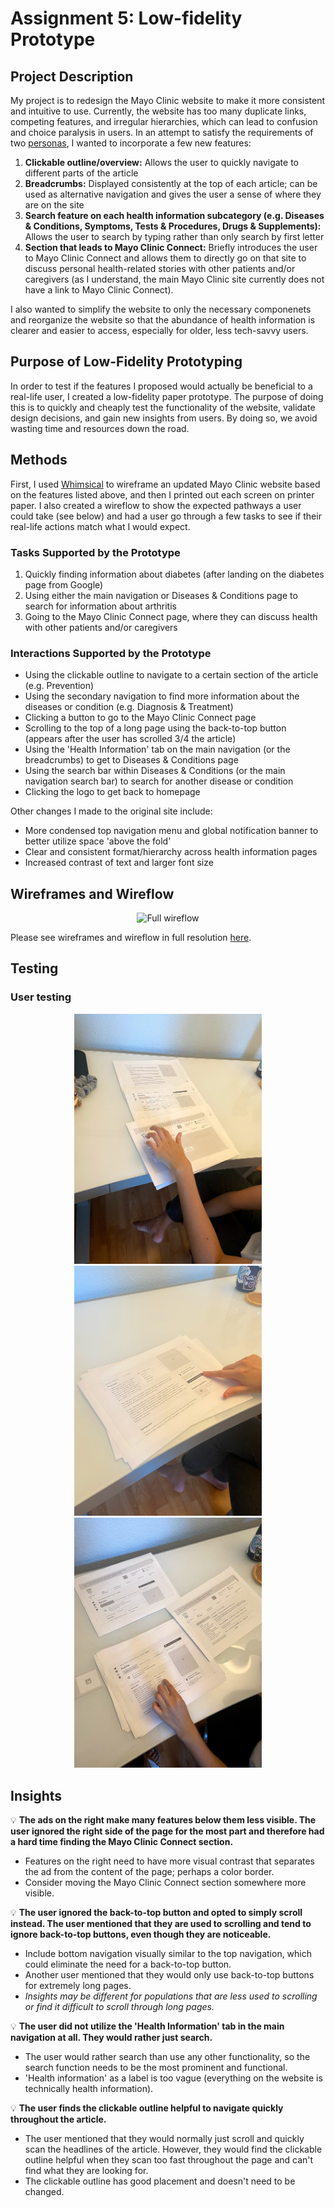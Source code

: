 # Assignment 5: Low-fidelity Prototype

## Project Description

My project is to redesign the Mayo Clinic website to make it more consistent and intuitive to use. Currently, the website has too many duplicate links, competing features, and irregular hierarchies, which can lead to confusion and choice paralysis in users. In an attempt to satisfy the requirements of two [personas](https://github.com/emilydong001/DH110/blob/main/Assignments/Assignment04.md), I wanted to incorporate a few new features:

1. **Clickable outline/overview:** Allows the user to quickly navigate to different parts of the article
2. **Breadcrumbs:** Displayed consistently at the top of each article; can be used as alternative navigation and gives the user a sense of where they are on the site
3. **Search feature on each health information subcategory (e.g. Diseases & Conditions, Symptoms, Tests & Procedures, Drugs & Supplements):** Allows the user to search by typing rather than only search by first letter
4. **Section that leads to Mayo Clinic Connect:** Briefly introduces the user to Mayo Clinic Connect and allows them to directly go on that site to discuss personal health-related stories with other patients and/or caregivers (as I understand, the main Mayo Clinic site currently does not have a link to Mayo Clinic Connect).

I also wanted to simplify the website to only the necessary componenets and reorganize the website so that the abundance of health information is clearer and easier to access, especially for older, less tech-savvy users.

## Purpose of Low-Fidelity Prototyping

In order to test if the features I proposed would actually be beneficial to a real-life user, I created a low-fidelity paper prototype. The purpose of doing this is to quickly and cheaply test the functionality of the website, validate design decisions, and gain new insights from users. By doing so, we avoid wasting time and resources down the road.

## Methods

First, I used [Whimsical](https://www.whimsical.com/) to wireframe an updated Mayo Clinic website based on the features listed above, and then I printed out each screen on printer paper. I also created a wireflow to show the expected pathways a user could take (see below) and had a user go through a few tasks to see if their real-life actions match what I would expect.

### Tasks Supported by the Prototype
1. Quickly finding information about diabetes (after landing on the diabetes page from Google)
2. Using either the main navigation or Diseases & Conditions page to search for information about arthritis
3. Going to the Mayo Clinic Connect page, where they can discuss health with other patients and/or caregivers

### Interactions Supported by the Prototype
* Using the clickable outline to navigate to a certain section of the article (e.g. Prevention)
* Using the secondary navigation to find more information about the diseases or condition (e.g. Diagnosis & Treatment)
* Clicking a button to go to the Mayo Clinic Connect page
* Scrolling to the top of a long page using the back-to-top button (appears after the user has scrolled 3/4 the article)
* Using the 'Health Information' tab on the main navigation (or the breadcrumbs) to get to Diseases & Conditions page
* Using the search bar within Diseases & Conditions (or the main navigation search bar) to search for another disease or condition
* Clicking the logo to get back to homepage

Other changes I made to the original site include:
* More condensed top navigation menu and global notification banner to better utilize space 'above the fold'
* Clear and consistent format/hierarchy across health information pages
* Increased contrast of text and larger font size

## Wireframes and Wireflow

<p align="center">
  <img src="../Images/full-wireflow.png" alt="Full wireflow"/>
</p>

Please see wireframes and wireflow in full resolution [here](https://whimsical.com/dh110-a05-JnD8JzRCQJ5eQxTb4QqMdB).

## Testing

### User testing
<p align="center">
  <img src="../Images/lofi-testing-1.jpg" alt="User testing low-fidelity prototype" width="300px"/>
  <img src="../Images/lofi-testing-2.jpg" alt="User testing low-fidelity prototype" width="300px"/>
  <img src="../Images/lofi-testing-3.jpg" alt="User testing low-fidelity prototype" width="300px"/>
</p>

## Insights

:bulb: **The ads on the right make many features below them less visible. The user ignored the right side of the page for the most part and therefore had a hard time finding the Mayo Clinic Connect section.**
* Features on the right need to have more visual contrast that separates the ad from the content of the page; perhaps a color border.
* Consider moving the Mayo Clinic Connect section somewhere more visible.

:bulb: **The user ignored the back-to-top button and opted to simply scroll instead. The user mentioned that they are used to scrolling and tend to ignore back-to-top buttons, even though they are noticeable.**
* Include bottom navigation visually similar to the top navigation, which could eliminate the need for a back-to-top button.
* Another user mentioned that they would only use back-to-top buttons for extremely long pages.
* *Insights may be different for populations that are less used to scrolling or find it difficult to scroll through long pages.*

:bulb: **The user did not utilize the 'Health Information' tab in the main navigation at all. They would rather just search.**
* The user would rather search than use any other functionality, so the search function needs to be the most prominent and functional.
* 'Health information' as a label is too vague (everything on the website is technically health information).

:bulb: **The user finds the clickable outline helpful to navigate quickly throughout the article.**
* The user mentioned that they would normally just scroll and quickly scan the headlines of the article. However, they would find the clickable outline helpful when they scan too fast throughout the page and can't find what they are looking for.
* The clickable outline has good placement and doesn't need to be changed.
